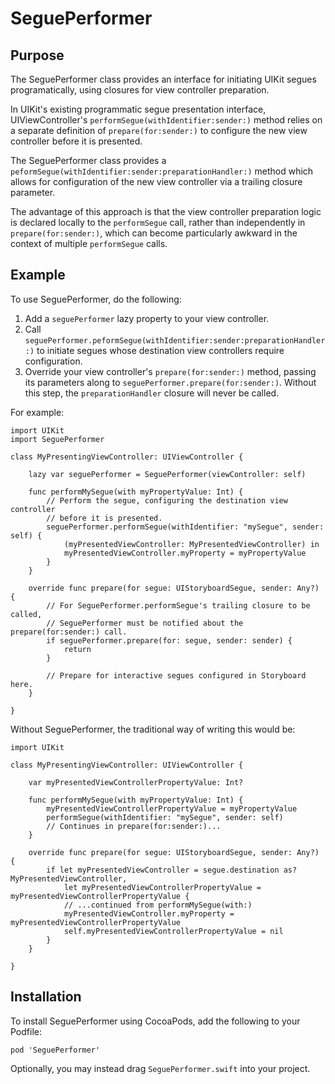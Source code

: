 # SeguePerformer

## Purpose

The SeguePerformer class provides an interface for initiating UIKit segues
programatically, using closures for view controller preparation.

In UIKit's existing programmatic segue presentation interface,
UIViewController's `performSegue(withIdentifier:sender:)` method relies on a
separate definition of `prepare(for:sender:)` to configure the new view
controller before it is presented.

The SeguePerformer class provides a
`peformSegue(withIdentifier:sender:preparationHandler:)` method which allows for
configuration of the new view controller via a trailing closure parameter.

The advantage of this approach is that the view controller preparation logic is
declared locally to the `performSegue` call, rather than independently in
`prepare(for:sender:)`, which can become particularly awkward in the context of 
multiple `performSegue` calls.

## Example

To use SeguePerformer, do the following:

1. Add a `seguePerformer` lazy property to your view controller.
2. Call `seguePerformer.peformSegue(withIdentifier:sender:preparationHandler:)` to initiate segues whose destination view controllers require configuration.
3. Override your view controller's `prepare(for:sender:)` method, passing its parameters along to `seguePerformer.prepare(for:sender:)`. Without this step, the `preparationHandler` closure will never be called.

For example:

    import UIKit
    import SeguePerformer

    class MyPresentingViewController: UIViewController {    
    
        lazy var seguePerformer = SeguePerformer(viewController: self)

        func performMySegue(with myPropertyValue: Int) {
            // Perform the segue, configuring the destination view controller
            // before it is presented.
            seguePerformer.performSegue(withIdentifier: "mySegue", sender: self) { 
                (myPresentedViewController: MyPresentedViewController) in
                myPresentedViewController.myProperty = myPropertyValue
            }
        }

        override func prepare(for segue: UIStoryboardSegue, sender: Any?) {
            // For SeguePerformer.performSegue's trailing closure to be called,
            // SeguePerformer must be notified about the prepare(for:sender:) call.
            if seguePerformer.prepare(for: segue, sender: sender) {
                return
            }

            // Prepare for interactive segues configured in Storyboard here.
        }
        
    }

Without SeguePerformer, the traditional way of writing this would be:

    import UIKit

    class MyPresentingViewController: UIViewController {

        var myPresentedViewControllerPropertyValue: Int?

        func performMySegue(with myPropertyValue: Int) {
            myPresentedViewControllerPropertyValue = myPropertyValue
            performSegue(withIdentifier: "mySegue", sender: self)
            // Continues in prepare(for:sender:)...
        }

        override func prepare(for segue: UIStoryboardSegue, sender: Any?) {
            if let myPresentedViewController = segue.destination as? MyPresentedViewController,
                let myPresentedViewControllerPropertyValue = myPresentedViewControllerPropertyValue {
                // ...continued from performMySegue(with:)
                myPresentedViewController.myProperty = myPresentedViewControllerPropertyValue
                self.myPresentedViewControllerPropertyValue = nil
            }
        }

    }

## Installation

To install SeguePerformer using CocoaPods, add the following to your Podfile:

    pod 'SeguePerformer'

Optionally, you may instead drag `SeguePerformer.swift` into your project.
